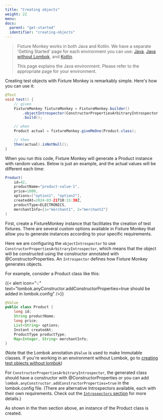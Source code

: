 ```yaml
---
title: "Creating objects"
weight: 22
menu:
docs:
  parent: "get-started"
  identifier: "creating-objects"
---
```


> Fixture Monkey works in both Java and Kotlin.
> We have a separate 'Getting Started' page for each environment you can use: [Java](../creating-test-objects), [Java without Lombok](../creating-test-objects-without-lombok), and [Kotlin](../creating-objects-in-kotlin).
>
> This page explains the Java environment. Please refer to the appropriate page for your environment.

Creating test objects with Fixture Monkey is remarkably simple. Here's how you can use it:

```java
@Test
void test() {
    // given
    FixtureMonkey fixtureMonkey = FixtureMonkey.builder()
        .objectIntrospector(ConstructorPropertiesArbitraryIntrospector.INSTANCE)
        .build();

    // when
    Product actual = fixtureMonkey.giveMeOne(Product.class);

    // then
    then(actual).isNotNull();
}
```

When you run this code, Fixture Monkey will generate a Product instance with random values.
Below is just an example, and the actual values will be different each time:

```java
Product(
    id=42,
    productName="product-value-1",
    price=1000,
    options=["option1", "option2"],
    createdAt=2024-03-21T10:15:30Z,
    productType=ELECTRONICS,
    merchantInfo={1="merchant1", 2="merchant2"}
)
```

First, create a FixtureMonkey instance that facilitates the creation of test fixtures.
There are several custom options available in Fixture Monkey that allow you to generate instances according to your specific requirements.

Here we are configuring the `objectIntrospector` to use `ConstructorPropertiesArbitraryIntrospector`, which means that the object will be constructed using the constructor annotated with @ConstructorProperties.
An `Introspector` defines how Fixture Monkey generates objects.

For example, consider a Product class like this:

{{< alert icon="💡" text="lombok.anyConstructor.addConstructorProperties=true should be added in lombok.config" />}}

```java
@Value
public class Product {
    long id;
    String productName;
    long price;
    List<String> options;
    Instant createdAt;
    ProductType productType;
    Map<Integer, String> merchantInfo;
}
```

(Note that the Lombok annotation `@Value` is used to make Immutable classes. If you're working in an environment without Lombok, go to [creating test objects without lombok](../creating-test-objects-without-lombok))

For `ConstructorPropertiesArbitraryIntrospector`, the generated class should have a constructor with @ConstructorProperties or you can add `lombok.anyConstructor.addConstructorProperties=true` in the lombok.config file.
(There are alternative Introspectors available, each with their own requirements. Check out the [`Introspectors` section](../../generating-objects/introspector) for more details.)

As shown in the then section above, an instance of the Product class is created.
